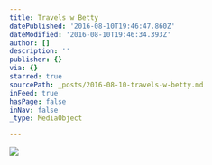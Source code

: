 ```yaml
---
title: Travels w Betty
datePublished: '2016-08-10T19:46:47.860Z'
dateModified: '2016-08-10T19:46:34.393Z'
author: []
description: ''
publisher: {}
via: {}
starred: true
sourcePath: _posts/2016-08-10-travels-w-betty.md
inFeed: true
hasPage: false
inNav: false
_type: MediaObject

---
```

![](https://the-grid-user-content.s3-us-west-2.amazonaws.com/088e7c92-e320-46d2-b5ef-903750d9b211.jpg)